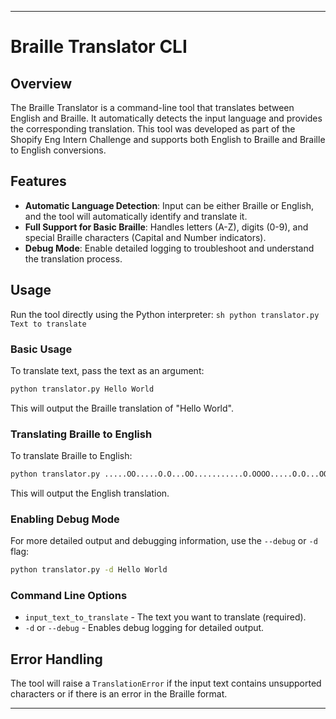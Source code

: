 ---

# Braille Translator CLI

## Overview

The Braille Translator is a command-line tool that translates between English and Braille. It automatically detects the input language and provides the corresponding translation. This tool was developed as part of the Shopify Eng Intern Challenge and supports both English to Braille and Braille to English conversions.

## Features

- **Automatic Language Detection**: Input can be either Braille or English, and the tool will automatically identify and translate it.
- **Full Support for Basic Braille**: Handles letters (A-Z), digits (0-9), and special Braille characters (Capital and Number indicators).
- **Debug Mode**: Enable detailed logging to troubleshoot and understand the translation process. 

## Usage
Run the tool directly using the Python interpreter:
    ```sh
    python translator.py Text to translate
    ```


### Basic Usage

To translate text, pass the text as an argument:
```sh
python translator.py Hello World
```
This will output the Braille translation of "Hello World".

### Translating Braille to English

To translate Braille to English:
```sh
python translator.py .....OO.....O.O...OO...........O.OOOO.....O.O...OO....
```
This will output the English translation.

### Enabling Debug Mode

For more detailed output and debugging information, use the `--debug` or `-d` flag:
```sh
python translator.py -d Hello World
```

### Command Line Options

- `input_text_to_translate` - The text you want to translate (required).
- `-d` or `--debug` - Enables debug logging for detailed output.

## Error Handling

The tool will raise a `TranslationError` if the input text contains unsupported characters or if there is an error in the Braille format.

---